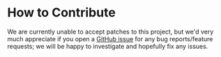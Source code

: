 # How to Contribute

We are currently unable to accept patches to this project,
but we'd very much appreciate if you open a
[GitHub issue](https://github.com/eustas/2im/issues)
for any bug reports/feature requests; we will be happy to investigate and
hopefully fix any issues.
